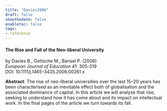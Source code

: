 ```yaml
---
title: "Davies2006"
draft: false
showthedate: false
enabletoc: false
tags:
- reference
---
```


#### **The Rise and Fall of the Neo-liberal University**     
by Davies B., Gottsche M., Bansel P. (2006)         
*European Journal of Education* 41: 305-319       
DOI: 10.1111/j.1465-3435.2006.00261.x     

**Abstract**:  The rise of neo-liberal universities over the last 15–20 years has been characterised as an inevitable effect both of globalisation and the associated dominance of capital. In this article we will analyse that rise, seeking to understand how it has come about and its impact on intellectual work. In the final pages of the article we turn towards its fall.


